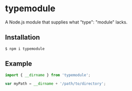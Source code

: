 # typemodule
A Node.js module that supplies what "type": "module" lacks.

## Installation
````shell
$ npm i typemodule
````
## Example
````javascript
import { __dirname } from 'typemodule';

var myPath = __dirname + '/path/to/directory';
````


